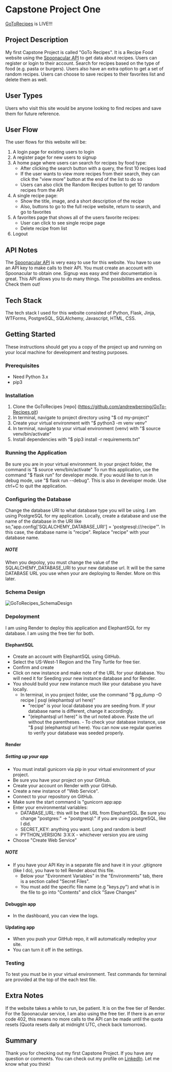 # Capstone Project One

[GoToRecipes](https://goto-recipes.onrender.com) is LIVE!!!

## Project Description
My first Capstone Project is called "GoTo Recipes". It is a Recipe Food website using the [Spoonacular API](https://spoonacular.com/food-api) to get data about recipes. Users can register or login to their account. Search for recipes based on the type of food (e.g. pasta or burgers). Users also have an extra option to get a set of random recipes. Users can choose to save recipes to their favorites list and delete them as well.

## User Types
Users who visit this site would be anyone looking to find recipes and save them for future reference.

## User Flow
The user flows for this website will be: <ol><li>A login page for existing users to login</li><li>A register page for new users to signup</li><li>A home page where users can search for recipes by food type:<ul><li>After clicking the search button with a query, the first 10 recipes load</li><li>If the user wants to view more recipes from their search, they can click the "view more" button at the end of the list to do so</li><li>Users can also click the Random Recipes button to get 10 random recipes from the API</li></ul></li><li>A single recipe page: <ul><li>Show the title, image, and a short description of the recipe</li><li>Also, buttons to go to the full recipe website, return to search, and go to favorites</li></ul></li><li>A favorites page that shows all of the users favorite recipes: <ul><li>User can click to see single recipe page</li><li>Delete recipe from list</li></ul></li><li>Logout</li></ol> 

## API Notes
The [Spoonacular API](https://spoonacular.com/food-api) is very easy to use for this website. You have to use an API key to make calls to their API. You must create an account with Spoonacular to obtain one. Signup was easy and their documentation is great. This API allows you to do many things. The possibilites are endless. Check them out!

## Tech Stack
The tech stack I used for this website consisted of Python, Flask, Jinja, WTForms, PostgreSQL, SQLAlchemy, Javascript, HTML, CSS.

## Getting Started
These instructions should get you a copy of the project up and running on your local machine for development and testing purposes. 

### Prerequisites
- Need Python 3.x
- pip3

### Installation
1. Clone the GoToRecipes [repo] (https://github.com/andrewberning/GoTo-Recipes.git) 
2. In terminal, navigate to project directory using "$ cd my-project"
3. Create your virtual environment with "$ python3 -m venv venv"
4. In terminal, navigate to your virtual environment (venv) with "$ source venv/bin/activate"
5. Install dependencies with "$ pip3 install -r requirements.txt"

### Running the Application
Be sure you are in your virtual environment. In your project folder, the command is "$ source venv/bin/activate"
To run this application, use the command "$ flask run" for developer mode.
If you would like to run in debug mode, use "$ flask run --debug". This is also in developer mode.
Use ctrl+C to quit the application.
  
### Configuring the Database
Change the database URI to what database type you will be using. 
I am using PostgreSQL for my application. 
Locally, create a database and use the name of the database in the URI like so,"app.config['SQLALCHEMY_DATABASE_URI'] = 'postgresql:///recipe'". 
In this case, the database name is "recipe". Replace "recipe" with your database name.
##### NOTE
When you depoloy, you must change the value of the SQLALCHEMY_DATABASE_URI to your new database url. It will be the same DATABASE URL you use when your are deploying to Render. More on this later.

### Schema Design
![GoToRecipes_SchemaDesign](https://github.com/andrewberning/GoTo-Recipes/assets/102753394/d4bc4a2d-7755-4b5e-86b8-8c241eea1958)

### Depoloyment
I am using Render to deploy this application and ElephantSQL for my database. I am using the free tier for both. 
  #### ElephantSQL
   - Create an account with ElephantSQL using GitHub.
   - Select the US-West-1 Region and the Tiny Turtle for free tier.
   - Confirm and create
   - Click on new instance and make note of the URL for your database. You will need it for Seeding your new instance database and for Render.
   - You should build your new instance much like your database you have locally.
     - In terminal, in you project folder, use the command "$ pg_dump -O recipe | psql (elephantsql url here)"
       - "recipe" is your local database you are seeding from. If your database name is different, change it accordingly.
       - "(elephantsql url here)" is the url noted above. Paste the url without the parentheses.
    - To check your database instance, use "$ psql (elephantsql url here). You can now use regular queries to verify your database was seeded properly.

  #### Render
  ##### Setting up your app
   -  You must install gunicorn via pip in your virtual environment of your project.
   -  Be sure you have your project on your GitHub.
   -  Create your account on Render with your GitHub.
   -  Create a new instance of "Web Service".
   -  Connect to your repository on GitHub.
   -  Make sure the start command is "gunicorn app:app
   -  Enter your environmental variables:
      -  DATABASE_URL: this will be that URL from ElephantSQL. Be sure you change "postgres:" -> "postgresql:" if you are using postgreSQL, like I did.
      -  SECRET_KEY: anything you want. Long and random is best!
      -  PYTHON_VERSION: 3:X:X - whichever version you are using
   - Choose "Create Web Service"
  ##### NOTE
   - If you have your API Key in a separate file and have it in your .gitignore (like I do), you have to tell Render about this file.
     - Below your "Evironment Variables" in the "Environments" tab, there is a section called "Secret Files". 
     - You must add the specific file name (e.g "keys.py") and what is in the file to go into "Contents" and click "Save Changes"
  
  #### Debuggin app
  - In the dashboard, you can view the logs.
  
  #### Updating app
  - When you push your GitHub repo, it will automatically redeploy your site.
  - You can turn it off in the settings.

### Testing
To test you must be in your virtual environment.
Test commands for terminal are provided at the top of the each test file.
  
### 

## Extra Notes
If the website takes a while to run, be patient. It is on the free tier of Render. <br/> For the Spoonacular service, I am also using the free tier. If there is an error code 402, this means no more calls to the API can be made until the quota resets (Quota resets daily at midnight UTC, check back tomorrow). 


## Summary
Thank you for checking out my first Capstone Project. If you have any question or comments. You can check out my profile on [LinkedIn](https://www.linkedin.com/in/andrew-berning?lipi=urn%3Ali%3Apage%3Ad_flagship3_profile_view_base_contact_details%3BRJRwDTGYQsutUBc306VNaQ%3D%3D). Let me know what you think!
